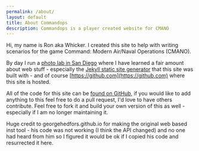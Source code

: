 ```yaml
---
permalink: /about/
layout: default
title: About Commandops
description: Commandops is a player created website for CMANO 
---
```


Hi, my name is Ron aka Whicker. I created this site to help with writing scenarios for the game Command: Modern Air/Naval Operations (CMANO).

By day I run a  [photo lab in San Diego](https://prolabprints.com) where I have learned a fair amount about web stuff - especially the [Jekyll static site generator](https://jekyllrb.com/) that this site was built with - and of course [https://github.com](https://github.com) where this site is hosted.

All of the code for this site can be [found on GitHub](https://github.com/commandops/commandops.github.io), if you would like to add anything to this feel free to do a pull request, I'd love to have others contribute. Feel free to fork it and build your own version of this as well - especially if I am no longer maintaining it.

Huge credit to georgehedfors.github.io for making the original web based inst tool - his code was not working (I think the API changed) and no one had heard from him so I figured it would be ok if I copied his code and resurrected it here.